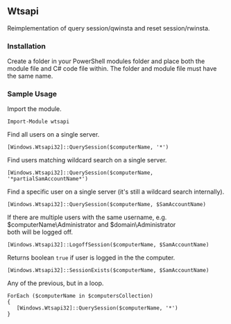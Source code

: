 ## Wtsapi  
Reimplementation of query session/qwinsta and reset session/rwinsta.  
### Installation  
Create a folder in your PowerShell modules folder and place both the module file and C# code file within. The folder and module file must have the same name.  
### Sample Usage  
Import the module.  
```
Import-Module wtsapi
```
Find all users on a single server.  
```
[Windows.Wtsapi32]::QuerySession($computerName, '*')
```
Find users matching wildcard search on a single server.  
```
[Windows.Wtsapi32]::QuerySession($computerName, '*partialSamAccountName*')
```
Find a specific user on a single server (it's still a wildcard search internally).  
```
[Windows.Wtsapi32]::QuerySession($computerName, $SamAccountName)
```
If there are multiple users with the same username, e.g. $computerName\Administrator and $domain\Administrator  
both will be logged off.  
```
[Windows.Wtsapi32]::LogoffSession($computerName, $SamAccountName)
```
Returns boolean `true` if user is logged in the the computer.  
```
[Windows.Wtsapi32]::SessionExists($computerName, $SamAccountName)
```
Any of the previous, but in a loop.
```
ForEach ($computerName in $computersCollection)
{
   [Windows.Wtsapi32]::QuerySession($computerName, '*')
}
```
